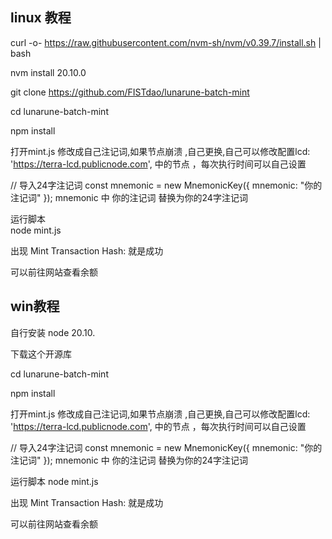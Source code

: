 linux 教程
---------------------------------------------------------------
				
curl -o- https://raw.githubusercontent.com/nvm-sh/nvm/v0.39.7/install.sh | bash
				
nvm install 20.10.0

git clone https://github.com/FISTdao/lunarune-batch-mint
				
cd lunarune-batch-mint 
				
npm install
				
打开mint.js 修改成自己注记词,如果节点崩溃 ,自己更换,自己可以修改配置lcd: 'https://terra-lcd.publicnode.com',  中的节点 ，每次执行时间可以自己设置

// 导入24字注记词
const mnemonic = new MnemonicKey({
    mnemonic: "你的注记词"
});
mnemonic 中 你的注记词 替换为你的24字注记词
				
运行脚本				
node mint.js
				
出现 Mint Transaction Hash:  就是成功
				
可以前往网站查看余额		


win教程
-----------------------------------------------------------------

自行安装 node 20.10.

下载这个开源库

cd lunarune-batch-mint

npm install

打开mint.js 修改成自己注记词,如果节点崩溃 ,自己更换,自己可以修改配置lcd: 'https://terra-lcd.publicnode.com', 中的节点 ，每次执行时间可以自己设置

// 导入24字注记词
const mnemonic = new MnemonicKey({
    mnemonic: "你的注记词"
});
mnemonic 中 你的注记词 替换为你的24字注记词

运行脚本 node mint.js

出现 Mint Transaction Hash: 就是成功

可以前往网站查看余额
